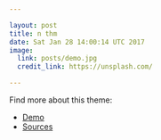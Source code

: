 ```yaml
---

layout: post
title: n thm
date: Sat Jan 28 14:00:14 UTC 2017
image:
  link: posts/demo.jpg
  credit_link: https://unsplash.com/

---
```


Find more about this theme:

- [Demo](http://n.nobe4.fr)
- [Sources](https://github.com/nobe4/n)
